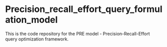 # Precision_recall_effort_query_formulation_model
This is the code repository for the PRE model - Precision-Recall-Effort query optimization framework. 
